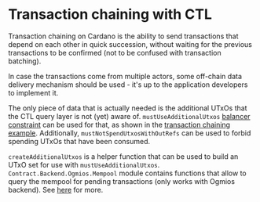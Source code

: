 <!-- DOCTOC SKIP -->

# Transaction chaining with CTL

Transaction chaining on Cardano is the ability to send transactions that depend on each other in quick succession, without waiting for the previous transactions to be confirmed (not to be confused with transaction batching).

In case the transactions come from multiple actors, some off-chain data delivery mechanism should be used - it's up to the application developers to implement it.

The only piece of data that is actually needed is the additional UTxOs that the CTL query layer is not (yet) aware of. `mustUseAdditionalUtxos` [balancer constraint](./balancing.md) can be used for that, as shown in the [transaction chaining example](../examples/TxChaining.purs). Additionally, `mustNotSpendUtxosWithOutRefs` can be used to forbid spending UTxOs that have been consumed.

`createAdditionalUtxos` is a helper function that can be used to build an UTxO set for use with `mustUseAdditionalUtxos`. `Contract.Backend.Ogmios.Mempool` module contains functions that allow to query the mempool for pending transactions (only works with Ogmios backend). See [here](https://ogmios.dev/mini-protocols/local-tx-monitor/) for more.
